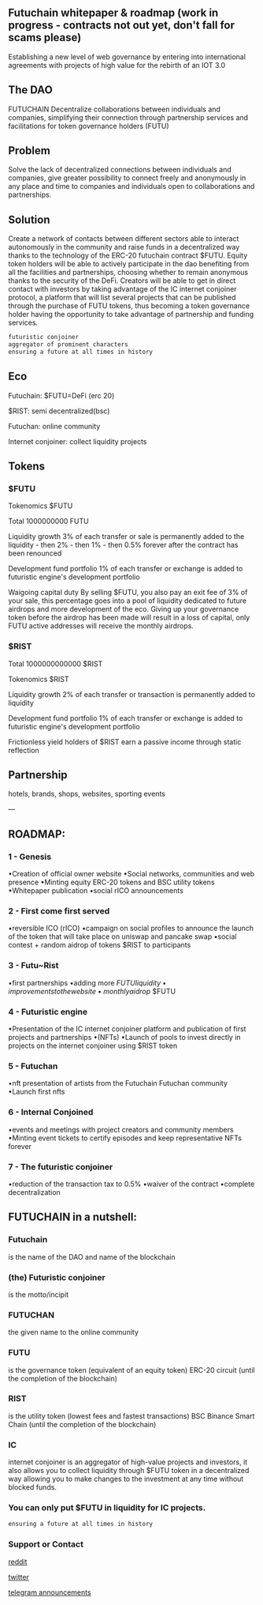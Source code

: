 ## Futuchain whitepaper & roadmap (work in progress - contracts not out yet, don't fall for scams please)

Establishing a new level of web governance by entering into international agreements with projects of high value for the rebirth of an IOT 3.0 

## The DAO

FUTUCHAIN Decentralize collaborations between individuals and companies, simplifying their connection through partnership services and facilitations for token governance holders (FUTU)

## Problem

Solve the lack of decentralized connections between individuals and companies, give greater possibility to connect freely and anonymously in any place and time to companies and individuals open to collaborations and partnerships. 


## Solution

Create a network of contacts between different sectors able to interact autonomously in the community and raise funds in a decentralized way thanks to the technology of the ERC-20 futuchain contract $FUTU. Equity token holders will be able to actively participate in the dao benefiting from all the facilities and partnerships, choosing whether to remain anonymous thanks to the security of the DeFi. Creators will be able to get in direct contact with investors by taking advantage of the IC internet conjoiner protocol, a platform that will list several projects that can be published through the purchase of FUTU tokens, thus becoming a token governance holder having the opportunity to take advantage of partnership and funding services.

```markdown
futuristic conjoiner
aggregator of prominent characters
ensuring a future at all times in history

```

## Eco

Futuchain: $FUTU=DeFi (erc 20)

$RIST: semi decentralized(bsc)

Futuchan: online community

Internet conjoiner: collect liquidity projects

## Tokens

### $FUTU

Tokenomics $FUTU 

Total 1000000000 FUTU

Liquidity growth 
3% of each transfer or sale is permanently added to the liquidity - then 2% - then 1% - then 0.5% forever after the contract has been renounced 

Development fund portfolio 
1% of each transfer or exchange is added to futuristic engine's development portfolio 

Waigoing capital duty By selling $FUTU, you also pay an exit fee of 3% of your sale, this percentage goes into a pool of liquidity dedicated to future airdrops and more development of the eco. Giving up your governance token before the airdrop has been made will result in a loss of capital, only FUTU active addresses will receive the monthly airdrops.

### $RIST

Total 1000000000000 $RIST

Tokenomics $RIST

Liquidity growth 2% of each transfer or transaction is permanently added to liquidity 

Development fund portfolio 1% of each transfer or exchange is added to futuristic engine's development portfolio 

Frictionless yield holders of $RIST earn a passive income through static reflection 

## Partnership

hotels, brands, shops, websites, sporting events

—

## ROADMAP: 

### 1 - Genesis 
•Creation of official owner website 
•Social networks, communities and web presence 
•Minting equity ERC-20 tokens and BSC utility tokens •Whitepaper publication 
•social rICO announcements

### 2 - First come first served 
•reversible ICO (rICO)
•campaign on social profiles to announce the launch of the token that will take place on uniswap and pancake swap 
•social contest + random aidrop of tokens $RIST to participants 

### 3 - Futu~Rist 
•first partnerships 
•adding more $FUTU liquidity 
•improvements to the website •monthly aidrop$ $FUTU

### 4 - Futuristic engine 
•Presentation of the IC internet conjoiner platform and publication of first projects and partnerships 
•(NFTs) 
•Launch of pools to invest directly in projects on the internet conjoiner using $RIST token

### 5 - Futuchan 
•nft presentation of artists from the Futuchain Futuchan community 
•Launch first nfts

### 6 - Internal Conjoined
•events and meetings with project creators and community members 
•Minting event tickets to certify episodes and keep representative NFTs forever 

### 7 - The futuristic conjoiner 
•reduction of the transaction tax to 0.5% 
•waiver of the contract 
•complete decentralization 



## FUTUCHAIN in a nutshell: 

### Futuchain 
is the name of the DAO and name of the blockchain 

### (the) Futuristic conjoiner
is the motto/incipit 

### FUTUCHAN
the given name to the online community

### FUTU 
is the governance token (equivalent of an equity token) ERC-20 circuit (until the completion of the blockchain)

### RIST 
is the utility token (lowest fees and fastest transactions) BSC Binance Smart Chain (until the completion of the blockchain) 

### IC
internet conjoiner is an aggregator of high-value projects and investors, it also allows you to collect liquidity through $FUTU token in a decentralized way allowing you to make changes to the investment at any time without blocked funds. 

### You can only put $FUTU in liquidity for IC projects. 



```markdown
ensuring a future at all times in history
```


### Support or Contact

[reddit](https://www.reddit.com/r/futuchain/)

[twitter](https://twitter.com/futuchain/)

[telegram announcements](https://t.me/futuchan/)

